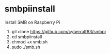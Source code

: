 # smbpiinstall
Install SMB on Raspberry Pi 

1. git clone https://github.com/cyberralf83/smbpi
2. cd smbpiinstall
3. chmod +x smb.sh
4. sudo ./smb.sh
